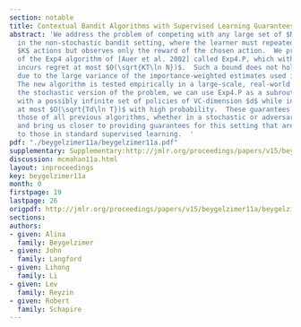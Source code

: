 ```yaml
---
section: notable
title: Contextual Bandit Algorithms with Supervised Learning Guarantees
abstract: 'We address the problem of competing with any large set of $N$ policies
  in the non-stochastic bandit setting, where the learner must repeatedly select among
  $K$ actions but observes only the reward of the chosen action.  We present a modification
  of the Exp4 algorithm of [Auer et al. 2002] called Exp4.P, which with high probability
  incurs regret at most $O(\sqrt{KT\ln N})$.  Such a bound does not hold for Exp4
  due to the large variance of the importance-weighted estimates used in the algorithm.
  The new algorithm is tested empirically in a large-scale, real-world dataset.  For
  the stochastic version of the problem, we can use Exp4.P as a subroutine to compete
  with a possibly infinite set of policies of VC-dimension $d$ while incurring regret
  at most $O(\sqrt{Td\ln T})$ with high probability.  These guarantees improve on
  those of all previous algorithms, whether in a stochastic or adversarial environment,
  and bring us closer to providing guarantees for this setting that are comparable
  to those in standard supervised learning.  '
pdf: "./beygelzimer11a/beygelzimer11a.pdf"
supplementary: Supplementary:http://jmlr.org/proceedings/papers/v15/beygelzimer11a/beygelzimer11aSupple.pdf
discussion: mcmahan11a.html
layout: inproceedings
key: beygelzimer11a
month: 0
firstpage: 19
lastpage: 26
origpdf: http://jmlr.org/proceedings/papers/v15/beygelzimer11a/beygelzimer11a.pdf
sections: 
authors:
- given: Alina
  family: Beygelzimer
- given: John
  family: Langford
- given: Lihong
  family: Li
- given: Lev
  family: Reyzin
- given: Robert
  family: Schapire
---
```

